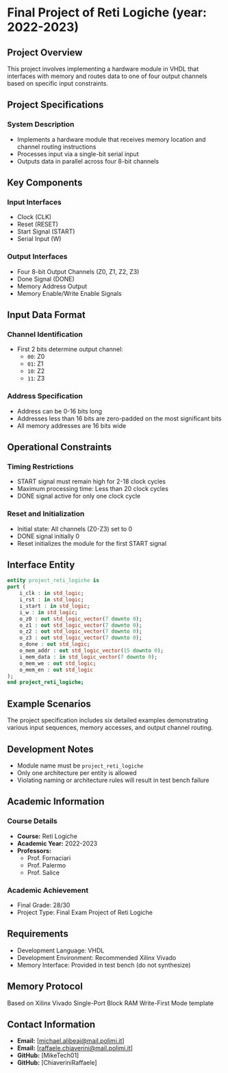 #  Final Project of Reti Logiche (year: 2022-2023)

## Project Overview

This project involves implementing a hardware module in VHDL that interfaces with memory and routes data to one of four output channels based on specific input constraints.

## Project Specifications

### System Description
- Implements a hardware module that receives memory location and channel routing instructions
- Processes input via a single-bit serial input
- Outputs data in parallel across four 8-bit channels

## Key Components

### Input Interfaces
- Clock (CLK)
- Reset (RESET)
- Start Signal (START)
- Serial Input (W)

### Output Interfaces
- Four 8-bit Output Channels (Z0, Z1, Z2, Z3)
- Done Signal (DONE)
- Memory Address Output
- Memory Enable/Write Enable Signals

## Input Data Format

### Channel Identification
- First 2 bits determine output channel:
  - `00`: Z0
  - `01`: Z1
  - `10`: Z2
  - `11`: Z3

### Address Specification
- Address can be 0-16 bits long
- Addresses less than 16 bits are zero-padded on the most significant bits
- All memory addresses are 16 bits wide

## Operational Constraints

### Timing Restrictions
- START signal must remain high for 2-18 clock cycles
- Maximum processing time: Less than 20 clock cycles
- DONE signal active for only one clock cycle

### Reset and Initialization
- Initial state: All channels (Z0-Z3) set to 0
- DONE signal initially 0
- Reset initializes the module for the first START signal

## Interface Entity

```vhdl
entity project_reti_logiche is
port (
    i_clk : in std_logic;
    i_rst : in std_logic;
    i_start : in std_logic;
    i_w : in std_logic;
    o_z0 : out std_logic_vector(7 downto 0);
    o_z1 : out std_logic_vector(7 downto 0);
    o_z2 : out std_logic_vector(7 downto 0);
    o_z3 : out std_logic_vector(7 downto 0);
    o_done : out std_logic;
    o_mem_addr : out std_logic_vector(15 downto 0);
    i_mem_data : in std_logic_vector(7 downto 0);
    o_mem_we : out std_logic;
    o_mem_en : out std_logic
);
end project_reti_logiche;
```

## Example Scenarios

The project specification includes six detailed examples demonstrating various input sequences, memory accesses, and output channel routing.

## Development Notes

- Module name must be `project_reti_logiche`
- Only one architecture per entity is allowed
- Violating naming or architecture rules will result in test bench failure

## Academic Information

### Course Details
- **Course:** Reti Logiche
- **Academic Year:** 2022-2023
- **Professors:** 
  - Prof. Fornaciari
  - Prof. Palermo
  - Prof. Salice

### Academic Achievement
- Final Grade: 28/30
- Project Type: Final Exam Project of Reti Logiche

## Requirements
- Development Language: VHDL
- Development Environment: Recommended Xilinx Vivado
- Memory Interface: Provided in test bench (do not synthesize)

## Memory Protocol
Based on Xilinx Vivado Single-Port Block RAM Write-First Mode template

## Contact Information
- **Email:** [michael.alibeaj@mail.polimi.it]
- **Email:** [raffaele.chiaverini@mail.polimi.it]
- **GitHub:** [MikeTech01]
- **GitHub:** [ChiaveriniRaffaele]
